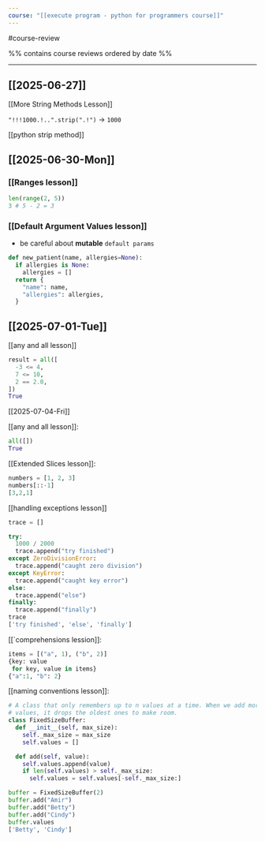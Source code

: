 ```yaml
---
course: "[[execute program - python for programmers course]]"
---
```

#course-review

%% contains course reviews ordered by date %%
___
## [[2025-06-27]]

[[More String Methods Lesson]]

`"!!!1000.!..".strip(".!")` -> `1000`

[[python strip method]]

## [[2025-06-30-Mon]]

### [[Ranges lesson]]

```python
len(range(2, 5))
3 # 5 - 2 = 3
```

### [[Default Argument Values lesson]]
- be careful about **mutable** `default params`

```python
def new_patient(name, allergies=None):
  if allergies is None:
    allergies = []
  return {
    "name": name,
    "allergies": allergies,
  }
```

## [[2025-07-01-Tue]]

[[any and all lesson]]
```python
result = all([
  -3 <= 4,
  7 <= 10,
  2 == 2.0,
])
True
```

[[2025-07-04-Fri]]

[[any and all lesson]]:
```python
all([])
True
```

[[Extended Slices lesson]]:
```python
numbers = [1, 2, 3]
numbers[::-1]
[3,2,1]
```

[[handling exceptions lesson]]
```python
trace = []

try:
  1000 / 2000
  trace.append("try finished")
except ZeroDivisionError:
  trace.append("caught zero division")
except KeyError:
  trace.append("caught key error")
else:
  trace.append("else")
finally:
  trace.append("finally")
trace
['try finished', 'else', 'finally']
```

[[`comprehensions lession]]:
```python
items = [("a", 1), ("b", 2)]
{key: value
 for key, value in items}
{"a":1, "b": 2}
```

[[naming conventions lesson]]:

```python
# A class that only remembers up to n values at a time. When we add more than n
# values, it drops the oldest ones to make room.
class FixedSizeBuffer:
  def __init__(self, max_size):
    self._max_size = max_size
    self.values = []

  def add(self, value):
    self.values.append(value)
    if len(self.values) > self._max_size:
      self.values = self.values[-self._max_size:]

buffer = FixedSizeBuffer(2)
buffer.add("Amir")
buffer.add("Betty")
buffer.add("Cindy")
buffer.values
['Betty', 'Cindy']
```

